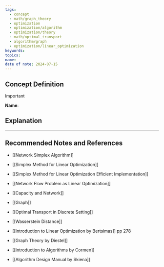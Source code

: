 ```yaml
---
tags:
  - concept
  - math/graph_theory
  - optimization
  - optimization/algorithm
  - optimization/theory
  - math/optimal_transport
  - algorithm/graph
  - optimization/linear_optimization
keywords: 
topics: 
name: 
date of note: 2024-07-15
---
```


## Concept Definition

>[!important]
>**Name**: 



## Explanation





-----------
##  Recommended Notes and References


- [[Network Simplex Algorithm]]
- [[Simplex Method for Linear Optimization]]
- [[Simplex Method for Linear Optimization Efficient Implementation]]

- [[Network Flow Problem as Linear Optimization]]
- [[Capacity and Network]]
- [[Graph]]


- [[Optimal Transport in Discrete Setting]]
- [[Wasserstein Distance]]


- [[Introduction to Linear Optimization by Bertsimas]] pp 278
- [[Graph Theory by Diestel]] 
- [[Introduction to Algorithms by Cormen]]
- [[Algorithm Design Manual by Skiena]]